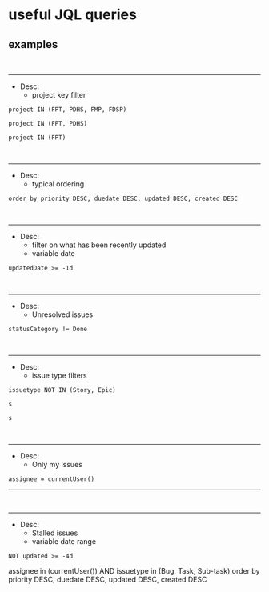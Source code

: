# useful JQL queries

## examples

<br>

---

- Desc:
    - project key filter

```
project IN (FPT, PDHS, FMP, FDSP)
```

```
project IN (FPT, PDHS)
```

```
project IN (FPT)
```

<br>

---

- Desc:
    - typical ordering

```
order by priority DESC, duedate DESC, updated DESC, created DESC
```

<br>

---

- Desc:
    - filter on what has been recently updated
    - variable date

```
updatedDate >= -1d
```

<br>

---

- Desc:
    - Unresolved issues

```
statusCategory != Done
```

<br>

---

- Desc:
    - issue type filters

```
issuetype NOT IN (Story, Epic)
```

```
s
```

```
s
```

<br>

---

- Desc:
    - Only my issues

```
assignee = currentUser()
```

---

<br>

---

- Desc:
    - Stalled issues
    - variable date range

```
NOT updated >= -4d
```

assignee in (currentUser())
AND issuetype in (Bug, Task, Sub-task)
order by priority DESC, duedate DESC, updated DESC, created DESC
